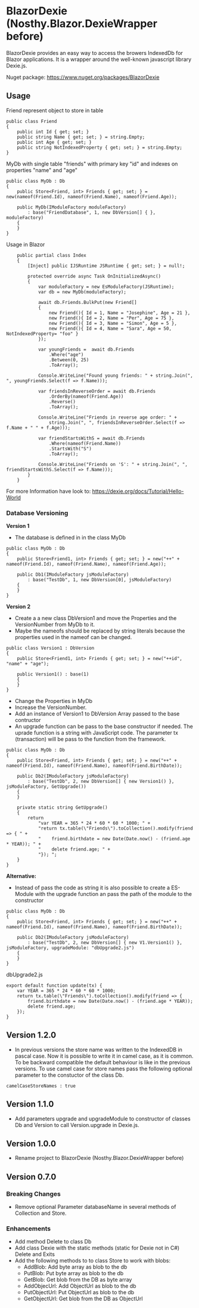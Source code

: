 # BlazorDexie (Nosthy.Blazor.DexieWrapper before)

BlazorDexie provides an easy way to access the browers IndexedDb for Blazor applications.
It is a wrapper around the well-known javascript library Dexie.js.

Nuget package: https://www.nuget.org/packages/BlazorDexie

## Usage

Friend represent object to store in table
```
public class Friend
{
    public int Id { get; set; }
    public string Name { get; set; } = string.Empty;
    public int Age { get; set; }
    public string NotIndexedProperty { get; set; } = string.Empty;
}
```
MyDb with single table "friends" with primary key "id" and
indexes on properties "name" and "age"
```
public class MyDb : Db
{
    public Store<Friend, int> Friends { get; set; } = new(nameof(Friend.Id), nameof(Friend.Name), nameof(Friend.Age));

    public MyDb(IModuleFactory moduleFactory)
        : base("FriendDatabase", 1, new DbVersion[] { }, moduleFactory)
    {
    }
}
```
Usage in Blazor
```
    public partial class Index
    {
        [Inject] public IJSRuntime JSRuntime { get; set; } = null!;

        protected override async Task OnInitializedAsync()
        {
            var moduleFactory = new EsModuleFactory(JSRuntime);
            var db = new MyDb(moduleFactory);

            await db.Friends.BulkPut(new Friend[]
            {
                new Friend(){ Id = 1, Name = "Josephine", Age = 21 },
                new Friend(){ Id = 2, Name = "Per", Age = 75 },
                new Friend(){ Id = 3, Name = "Simon", Age = 5 },
                new Friend(){ Id = 4, Name = "Sara", Age = 50, NotIndexedProperty= "foo" }
            });

            var youngFriends =  await db.Friends
                .Where("age")
                .Between(0, 25)
                .ToArray();

            Console.WriteLine("Found young friends: " + string.Join(", ", youngFriends.Select(f => f.Name)));

            var friendsInReverseOrder = await db.Friends
                .OrderBy(nameof(Friend.Age))
                .Reverse()
                .ToArray();

            Console.WriteLine("Friends in reverse age order: " + 
                string.Join(", ", friendsInReverseOrder.Select(f => f.Name + " " + f.Age)));

            var friendStartsWithS = await db.Friends
                .Where(nameof(Friend.Name))
                .StartsWith("S")
                .ToArray();
            
            Console.WriteLine("Friends on 'S': " + string.Join(", ", friendStartsWithS.Select(f => f.Name)));
        }
    }
```

For more Information have look to: https://dexie.org/docs/Tutorial/Hello-World

### Database Versioning

**Version 1**

- The database is defined in in the class MyDb

```
public class MyDb : Db
{
    public Store<Friend1, int> Friends { get; set; } = new("++" + nameof(Friend.Id), nameof(Friend.Name), nameof(Friend.Age));

    public Db1(IModuleFactory jsModuleFactory)
        : base("TestDb", 1, new DbVersion[0], jsModuleFactory)
    {
    }
}
```

**Version 2**

- Create a a new class DbVersion1 and move the Properties and the VersionNumber from MyDb to it.
- Maybe the nameofs should be replaced by string literals because the properties used in the nameof can be changed.

```
public class Version1 : DbVersion
{
    public Store<Friend1, int> Friends { get; set; } = new("++id", "name" + "age");

    public Version1() : base(1)
    {
    }
}
```
- Change the Properties in MyDb
- Increase the VersionNumber.
- Add an instance of Version1 to DbVersion Array passed to the base contructor
- An upgrade function can be pass to the base constructor if needed. The uprade function is a string with JavaScript code. The parameter tx (transaction) will be pass to the function from the framework.

```
public class MyDb : Db
{
    public Store<Friend, int> Friends { get; set; } = new("++" + nameof(Friend.Id), nameof(Friend.Name), nameof(Friend.BirthDate));

    public Db2(IModuleFactory jsModuleFactory)
        : base("TestDb", 2, new DbVersion[] { new Version1() }, jsModuleFactory, GetUpgrade())
    {
    }

    private static string GetUpgrade()
    {
        return
            "var YEAR = 365 * 24 * 60 * 60 * 1000; " +
            "return tx.table(\"Friends\").toCollection().modify(friend => { " +
            "    friend.birthdate = new Date(Date.now() - (friend.age * YEAR)); " +
            "    delete friend.age; " +
            "}); ";
    }
}
```
**Alternative:**

- Instead of pass the code as string it is also possible to create a ES-Module with the upgrade function an pass the path of the module to the constructor

```
public class MyDb : Db
{
    public Store<Friend, int> Friends { get; set; } = new("++" + nameof(Friend.Id), nameof(Friend.Name), nameof(Friend.BirthDate));

    public Db2(IModuleFactory jsModuleFactory)
        : base("TestDb", 2, new DbVersion[] { new V1.Version1() }, jsModuleFactory, upgradeModule: "dbUpgrade2.js")
    {
    }
}
```
dbUpgrade2.js
```
export default function update(tx) {
    var YEAR = 365 * 24 * 60 * 60 * 1000; 
    return tx.table(\"Friends\").toCollection().modify(friend => { 
        friend.birthdate = new Date(Date.now() - (friend.age * YEAR)); 
        delete friend.age; 
    });
}
```

## Version 1.2.0
- In previous versions the store name was written to the IndexedDB in pascal case. Now it is possible to write it in camel case, as it is common. To be backward compatible the default behaviour is like in the previous versions. To use camel case for store names pass the following optional parameter to the constuctor of the class Db.

```camelCaseStoreNames : true```

## Version 1.1.0
- Add parameters upgrade and upgradeModule to constructor of classes Db and Version to call Version.upgrade in Dexie.js.

## Version 1.0.0 

- Rename project to BlazorDexie (Nosthy.Blazor.DexieWrapper before)

## Version 0.7.0

### Breaking Changes

- Remove optional Parameter databaseName in several methods of Collection and Store. 

### Enhancements

- Add method Delete to class Db
- Add class Dexie with the static methods (static for Dexie not in C#) Delete and Exits
- Add the following methods to to class Store to work with blobs:
   - AddBlob: Add byte array as blob to the db
   - PutBlob: Put byte array as blob to the db
   - GetBlob: Get blob from the DB as byte array
   - AddObjecUrl:  Add ObjectUrl as blob to the db
   - PutObjectUrl: Put ObjectUrl as blob to the db
   - GetObjectUrl: Get blob from the DB as ObjectUrl
    
